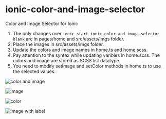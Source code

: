 # ionic-color-and-image-selector
Color and Image Selector for Ionic

1. The only changes over `ionic start ionic-color-and-image-selector blank` are in pages/home and src/assets/imgs folder.
2. Place the images in src/assets/imgs folder.
3. Update the colors and image names in home.ts and home.scss.
4. Pay attention to the syntax while updating varibles in home.scss. The colors and image are stored as SCSS list datatype.
5. You need to modify setImage and setColor methods in home.ts to use the selected values.


![color and image](https://github.com/ketanyekale/ionic-color-and-image-selector/wiki/images/ion_select_for_color_and_images.PNG)

![image](https://github.com/ketanyekale/ionic-color-and-image-selector/wiki/images/ion_select_for_images.PNG)

![color](https://github.com/ketanyekale/ionic-color-and-image-selector/wiki/images/ion_select_for_color.PNG)

![image with label](https://github.com/ketanyekale/ionic-color-and-image-selector/wiki/images/ion_select_for_image_with_label.PNG)
 
